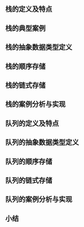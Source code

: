 ## 栈的定义及特点

## 栈的典型案例

## 栈的抽象数据类型定义

## 栈的顺序存储

## 栈的链式存储

## 栈的案例分析与实现

## 队列的定义及特点

## 队列的抽象数据类型定义

## 队列的顺序存储

## 队列的链式存储

## 队列的案例分析与实现

## 小结


